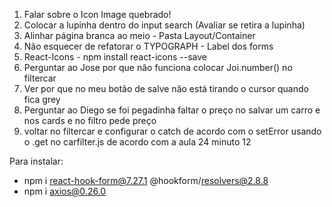 1) Falar sobre o Icon Image quebrado!
2) Colocar a lupinha dentro do input search (Avaliar se retira a lupinha)
3) Alinhar página branca ao meio - Pasta Layout/Container
4) Não esquecer de refatorar o TYPOGRAPH - Label dos forms
5) React-Icons - npm install react-icons --save
6) Perguntar ao Jose por que não funciona colocar Joi.number() no filtercar
7) Ver por que no meu botão de salve não está tirando o cursor quando fica grey
8) Perguntar ao Diego se foi pegadinha faltar o preço no salvar um carro e nos cards e no filtro pede preço
9) voltar no filtercar e configurar o catch de acordo com o setError usando o .get no carfilter.js de acordo com a aula 24 minuto 12


Para instalar:


- npm i react-hook-form@7.27.1 @hookform/resolvers@2.8.8
- npm i axios@0.26.0